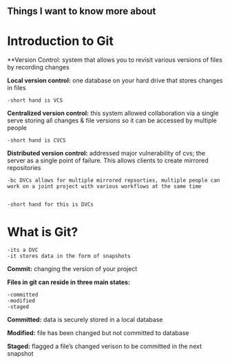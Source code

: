 ## Things I want to know more about

# **Introduction to Git**

**Version Control: system that allows you to revisit various versions of files by recording changes

**Local version control:** one database on your hard drive that stores changes in files


	-short hand is VCS

**Centralized version control:** this system allowed collaboration via a single serve storing all changes & file versions so it can be accessed by multiple people

	-short hand is CVCS

**Distributed version control:** addressed major vulnerability of cvs; the server as a single point of failure. This allows clients to create mirrored repositories


	-bc DVCs allows for multiple mirrored repsorties, multiple people can work on a joint project with various workflows at the same time


	-short hand for this is DVCs

# **What is Git?**


	-its a DVC
	-it stores data in the form of snapshots

**Commit:** changing the version of your project


**Files in git can reside in three main states:**


	-committed
	-modified
	-staged

**Committed:** data is securely stored in a local database


**Modified:** file has been changed but not committed to database


**Staged:** flagged a file’s changed verison to be committed in the next snapshot
